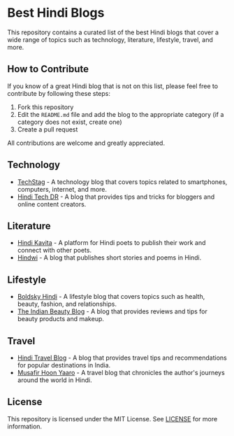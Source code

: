 # Best Hindi Blogs

This repository contains a curated list of the best Hindi blogs that cover a wide range of topics such as technology, literature, lifestyle, travel, and more.

## How to Contribute

If you know of a great Hindi blog that is not on this list, please feel free to contribute by following these steps:

1. Fork this repository
2. Edit the `README.md` file and add the blog to the appropriate category (if a category does not exist, create one)
3. Create a pull request

All contributions are welcome and greatly appreciated.

## Technology

- [TechStag](https://hindi.techstag.in/) - A technology blog that covers topics related to smartphones, computers, internet, and more.
- [Hindi Tech DR](https://www.hinditechdr.com/) - A blog that provides tips and tricks for bloggers and online content creators.

## Literature

- [Hindi Kavita](https://www.hindi-kavita.com/) - A platform for Hindi poets to publish their work and connect with other poets.
- [Hindwi](https://www.hindwi.org/) - A blog that publishes short stories and poems in Hindi.

## Lifestyle

- [Boldsky Hindi](https://hindi.boldsky.com/) - A lifestyle blog that covers topics such as health, beauty, fashion, and relationships.
- [The Indian Beauty Blog](https://www.theindianbeautyblog.com/) - A blog that provides reviews and tips for beauty products and makeup.

## Travel

- [Hindi Travel Blog](https://www.hinditravelblog.com/) - A blog that provides travel tips and recommendations for popular destinations in India.
- [Musafir Hoon Yaaro](https://www.musafirhoonyaaro.com/) - A travel blog that chronicles the author's journeys around the world in Hindi.

## License

This repository is licensed under the MIT License. See [LICENSE](LICENSE) for more information.
